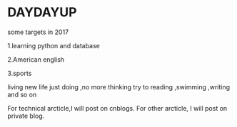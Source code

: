 # DAYDAYUP

some targets in 2017

1.learning python and database

2.American english

3.sports

living new life
just doing ,no more thinking
 try to reading ,swimming ,writing and so on 
 
 For technical arcticle,I will post on cnblogs.
 For other arcticle, I will post on private blog.
 
